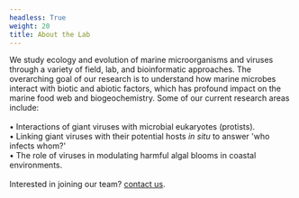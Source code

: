 ```yaml
---
headless: True
weight: 20
title: About the Lab
---
```

<!--more-->
We study ecology and evolution of marine microorganisms and viruses through a variety of field, lab, and bioinformatic approaches. The overarching goal of our research is to understand how marine microbes interact with biotic and abiotic factors, which has profound impact on the marine food web and biogeochemistry. Some of our current research areas include:<br>
<br>
•	Interactions of giant viruses with microbial eukaryotes (protists).<br>
•	Linking giant viruses with their potential hosts <i>in situ</i> to answer 'who infects whom?'<br>
•	The role of viruses in modulating harmful algal blooms in coastal environments.<br>
<br>
Interested in joining our team? [contact us](https://silly-rabanadas-868f73.netlify.app/contact/).
